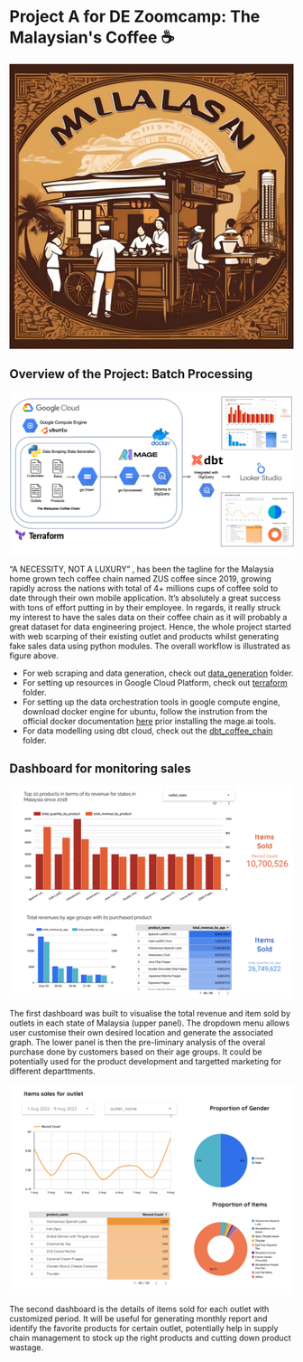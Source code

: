 # Project A for DE Zoomcamp: The Malaysian's Coffee &#9749;

![](./images/malaysian_coffee_logo.jpg)

## Overview of the Project: Batch Processing 

![](./images/Overview_project.jpg)

“A NECESSITY, NOT A LUXURY” , has been the tagline for the Malaysia home grown tech coffee chain named ZUS coffee since 2019, growing rapidly across the nations with total of 4+ millions cups of coffee sold to date through their own mobile application. It’s absolutely a great success with tons of effort putting in by their employee. In regards, it really struck my interest to have the sales data on their coffee chain as it will probably a great dataset for data engineering project. Hence, the whole project started with web scarping of their existing outlet and products whilst generating fake sales data using python modules. The overall workflow is illustrated as figure above. 


* For web scraping and data generation, check out [data_generation](./data_generation/) folder.
* For setting up resources in Google Cloud Platform, check out [terraform](./terraform/) folder.
* For setting up the data orchestration tools in google compute engine, download docker engine for ubuntu, follow the instrution from the official docker documentation [here](https://docs.docker.com/engine/install/ubuntu/) prior installing the mage.ai tools. 
* For data modelling using dbt cloud, check out the [dbt_coffee_chain](./dbt_coffee_chain) folder. 

## Dashboard for monitoring sales

![](./images/dashboard_01.png)

The first dashboard was built to visualise the total revenue and item sold by outlets in each state of Malaysia (upper panel). The dropdown menu allows user customise their own desired location and generate the associated graph. The lower panel is then the pre-liminary analysis of the overal purchase done by customers based on their age groups. It could be potentially used for the product development and targetted marketing for different departtments.

![](./images/dashboard_02.png)

The second dashboard is the details of items sold for each outlet with customized period. It will be useful for generating monthly report and identify the favorite products for certain outlet, potentially help in supply chain management to stock up the right products and cutting down product wastage.  